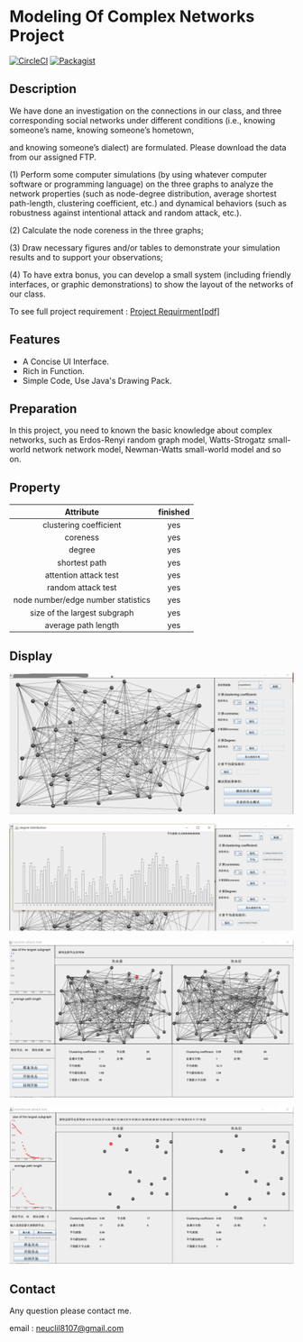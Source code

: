 # Modeling Of Complex Networks Project 

[![CircleCI](https://img.shields.io/circleci/project/github/RedSparr0w/node-csgo-parser.svg)]() [![Packagist](https://img.shields.io/badge/language-Java-green.svg)]()
## Description

We have done an investigation on the connections in our class, and three corresponding social networks under different conditions (i.e., knowing someone’s name, knowing someone’s hometown,

and knowing someone’s dialect) are formulated. Please download the data from our assigned FTP.

(1) Perform some computer simulations (by using whatever computer software or programming language)
on the three graphs to analyze the network properties (such as node-degree distribution, average shortest
path-length, clustering coefficient, etc.) and dynamical behaviors (such as robustness against intentional
attack and random attack, etc.).

(2) Calculate the node coreness in the three graphs;

(3) Draw necessary figures and/or tables to demonstrate your simulation results and to support your
observations;

(4) To have extra bonus, you can develop a small system (including friendly interfaces, or graphic
demonstrations) to show the layout of the networks of our class.

To see full project requirement : [Project Requirment[pdf]](https://github.com/neuclil/modeling-of-complex-networks/blob/master/docs/projects2016.pdf)

## Features

- A Concise UI Interface.
- Rich in Function.
- Simple Code, Use Java's Drawing Pack.

## Preparation
In this project, you need to known the basic knowledge about complex networks, such as Erdos-Renyi random graph model, Watts-Strogatz small-world network network model, Newman-Watts small-world model and so on. 

## Property

|             Attribute              | finished |
| :--------------------------------: | :------: |
|       clustering coefficient       |   yes    |
|              coreness              |   yes    |
|               degree               |   yes    |
|           shortest path            |   yes    |
|       attention attack test        |   yes    |
|         random attack test         |   yes    |
| node number/edge number statistics |   yes    |
|    size of the largest subgraph    |   yes    |
|        average path length         |   yes    |

## Display

![](./images/MainFrame1.PNG)

![](./images/Properties.PNG)

![](./images/RandomAttactTestAfter.PNG)

![](./images/IntentionalAttackTestAll.PNG)

## Contact 

Any question please contact me.

email : neuclil8107@gmail.com